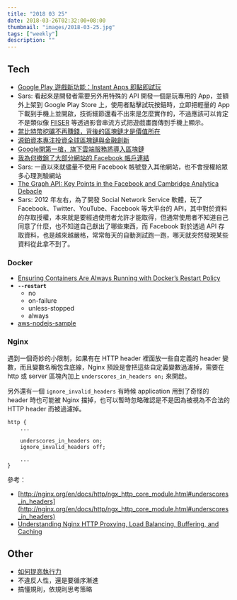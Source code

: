 ```yaml
---
title: "2018 03 25"
date: 2018-03-26T02:32:00+08:00
thumbnail: "images/2018-03-25.jpg"
tags: ["weekly"]
description: ""
---
```


## Tech

* [Google Play 遊戲新功能：Instant Apps 即點即試玩](https://www.inside.com.tw/2018/03/21/google-play-instant)
 * Sars: 看起來是開發者需要另外用特殊的 API 開發一個是玩專用的 App，並額外上架到 Google Play Store 上，使用者點擊試玩按鈕時，立即把輕量的 App 下載到手機上並開啟，技術細節還看不出來是怎麼實作的，不過應該可以肯定不是類似像 [FIISER](https://www.fiiser.com/) 等透過影音串流方式把遊戲畫面傳到手機上顯示。
* [當比特幣挖礦不再賺錢，背後的區塊鏈才是價值所在](https://www.bnext.com.tw/article/48548/blockchain-will-survive-even-if-bitcoin-does-not)
* [源鉑資本專注投資全球區塊鏈與金融創新](https://money.udn.com/money/story/5635/3041864)
* [Google開第一槍，旗下雲端服務將導入區塊鏈](https://www.bnext.com.tw/article/48579/google-blockchain-technology)
* [我為何撤銷了大部分網站的 Facebook 帳戶連結](https://medium.com/@yorkxin/signing-out-from-facebook-login-c94b884c2fe7)
 * Sars: 一直以來就儘量不使用 Facebook 帳號登入其他網站，也不會授權給眾多心理測驗網站
* [The Graph API: Key Points in the Facebook and Cambridge Analytica Debacle](https://medium.com/tow-center/the-graph-api-key-points-in-the-facebook-and-cambridge-analytica-debacle-b69fe692d747)
 * Sars: 2012 年左右，為了開發 Social Network Service 軟體，玩了 Facebook、Twitter、YouTube、Facebook 等大平台的 API，其中對於資料的存取授權，本來就是要經過使用者允許才能取得，但通常使用者不知道自己同意了什麼，也不知道自己獻出了哪些東西，而 Facebook 對於透過 API 存取資料，也是越來越嚴格，常常每天的自動測試跑一跑，哪天就突然發現某些資料從此拿不到了。

### Docker

* [Ensuring Containers Are Always Running with Docker’s Restart Policy](https://blog.codeship.com/ensuring-containers-are-always-running-with-dockers-restart-policy/)
 * **`--restart`**
     * no
     * on-failure
     * unless-stopped
     * always
* [aws-nodejs-sample](https://github.com/aws-samples/aws-nodejs-sample)

### Nginx

遇到一個奇妙的小限制，如果有在 HTTP header 裡面放一些自定義的 header 變數，而且變數名稱包含底線，Nginx 預設是會把這些自定義變數過濾掉，需要在 http 或 server 區塊內加上 `underscores_in_headers on;` 來開啟。

另外還有一個 `ignore_invalid_headers` 有時候 application 用到了奇怪的 header 時也可能被 Nginx 擋掉，也可以暫時忽略確認是不是因為被視為不合法的 HTTP header 而被過濾掉。

```
http {
    ...

    underscores_in_headers on;
    ignore_invalid_headers off;

    ...
}
```

參考：

 * [http://nginx.org/en/docs/http/ngx_http_core_module.html#underscores_in_headers](http://nginx.org/en/docs/http/ngx_http_core_module.html#underscores_in_headers)
 * [Understanding Nginx HTTP Proxying, Load Balancing, Buffering, and Caching](https://www.digitalocean.com/community/tutorials/understanding-nginx-http-proxying-load-balancing-buffering-and-caching)

## Other

* [如何提高執行力](https://pressplay.cc/project/vippPage/%E5%A6%82%E4%BD%95%E6%8F%90%E9%AB%98%E5%9F%B7%E8%A1%8C%E5%8A%9B/EF4AF2D2E53DAD4BA74319664104DFD8)
 * 不違反人性，還是要循序漸進
 * 搞懂規則，依規則思考策略
